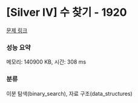 # [Silver IV] 수 찾기 - 1920 

[문제 링크](https://www.acmicpc.net/problem/1920) 

### 성능 요약

메모리: 140900 KB, 시간: 308 ms

### 분류

이분 탐색(binary_search), 자료 구조(data_structures)

